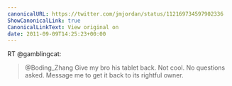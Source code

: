 ```yaml
---
canonicalURL: https://twitter.com/jmjordan/status/112169734597902336
ShowCanonicalLink: true
CanonicalLinkText: View original on
date: 2011-09-09T14:25:23+00:00
---
```

RT @gamblingcat:
> @Boding_Zhang Give my bro his tablet back. Not cool. No questions asked. Message me to get it back to its rightful owner.